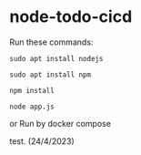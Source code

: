 # node-todo-cicd

Run these commands:


`sudo apt install nodejs`


`sudo apt install npm`


`npm install`

`node app.js`

or Run by docker compose

test. (24/4/2023)
